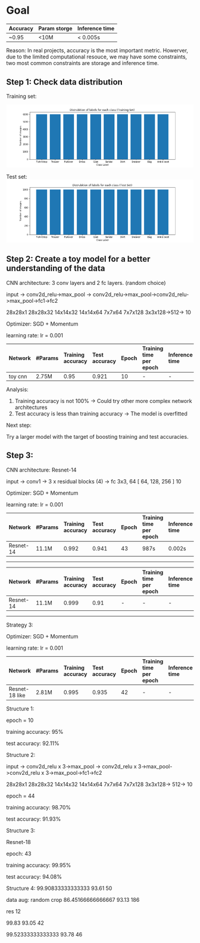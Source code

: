 # Goal


| Accuracy            | Param storge | Inference time |
| :---                | :---         |  :--           |
| ~0.95               |  <10M        |   < 0.005s     |

Reason: In real projects, accuracy is the most important metric. Howerver, due to the limited computational resouce, 
we may have some constraints, two most common constraints are storage and inference time.

## Step 1: Check data distribution

Training set:

![alt text](https://github.com/QtSignalProcessing/fashion_mnist/blob/master/resource/train_dist.png)

Test set:
![alt text](https://github.com/QtSignalProcessing/fashion_mnist/blob/master/resource/test_dist.png)


## Step 2: Create a toy model for a better understanding of the data

CNN architecture: 3 conv layers and 2 fc layers. (random choice)

input ->  conv2d_relu->max_pool -> conv2d_relu->max_pool->conv2d_relu->max_pool->fc1->fc2

28x28x1   28x28x32     14x14x32     14x14x64     7x7x64    7x7x128      3x3x128->512-> 10


Optimizer: SGD + Momentum

learning rate: lr = 0.001

| Network             | #Params    | Training accuracy | Test accuracy | Epoch | Training time per epoch | Inference time | Batch size|
| :---                | :---       | :---              | :---          | :---  | :---                    |   :--           | :--
| toy cnn           | 2.75M      | 0.95             | 0.921         | 10    |    -                    | -              | 4            |


Analysis:

1. Training accuracy is not 100% -> Could try other more complex network architectures
2. Test accuracy is less than training accuracy -> The model is overfitted

Next step:

Try a larger model with the target of boosting training and test accuracies.


## Step 3:

CNN architecture: Resnet-14

input -> conv1 -> 3 x residual blocks (4) -> fc
         3x3, 64   [ 64, 128, 256 ]           10


Optimizer: SGD + Momentum

learning rate: lr = 0.001

| Network             | #Params    | Training accuracy | Test accuracy | Epoch | Training time per epoch | Inference time | **Batch size**|
| :---                | :---       | :---              | :---          | :---  | :---                    |   :--           | :--
| Resnet-14           | 11.1M      | 0.992             | 0.941         | 43    |    987s                 |  0.002s             | 4            |


---
| Network             | #Params    | Training accuracy | Test accuracy | Epoch | Training time per epoch | Inference time | **Batch size**|
| :---                | :---       | :---              | :---          | :---  | :---                    |   :--           | :--
| Resnet-14           | 11.1M      | 0.999             | 0.91         | -    |    -                    | -              |  128           |

---



Strategy 3:

Optimizer: SGD + Momentum

learning rate: lr = 0.001

| Network             | #Params    | Training accuracy | Test accuracy | Epoch | Training time per epoch | Inference time | **Batch size**|
| :---                | :---       | :---              | :---          | :---  | :---                    |   :--           | :--      |
| Resnet-18 like      | 2.81M      | 0.995             | 0.935         | 42    |    -                    | -              | 4   |



Structure 1:       



epoch = 10

training accuracy: 95%

test accuracy: 92.11%



Structure 2: 

input ->  conv2d_relu x 3->max_pool -> conv2d_relu x 3->max_pool->conv2d_relu x 3->max_pool->fc1->fc2

28x28x1   28x28x32     14x14x32    14x14x64     7x7x64    7x7x128      3x3x128-> 512-> 10

epoch = 44

training accuracy: 98.70%

test accuracy: 91.93%

Structure 3:

Resnet-18

epoch: 43

training accuracy: 99.95%

test accuracy: 94.08%

Structure 4:
99.90833333333333 93.61 50

data aug: random crop
86.45166666666667 93.13 186

res 12

99.83 93.05 42

99.52333333333333 93.78 46
